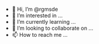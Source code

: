 - 👋 Hi, I’m @rgmsde
- 👀 I’m interested in ...
- 🌱 I’m currently learning ...
- 💞️ I’m looking to collaborate on ...
- 📫 How to reach me ...

<!---
rgmsde/rgmsde is a ✨ special ✨ repository because its `README.md` (this file) appears on your GitHub profile.
You can click the Preview link to take a look at your changes.
--->
